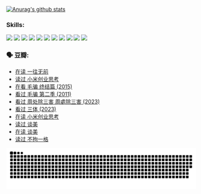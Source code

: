 
[![Anurag's github stats](https://github-readme-stats.vercel.app/api?username=w940853815)](https://github.com/anuraghazra/github-readme-stats)

### Skills:

<code><img height="32" src="https://cdn.jsdelivr.net/npm/simple-icons@v5/icons/python.svg"></code>
<code><img height="32" src="https://cdn.jsdelivr.net/npm/simple-icons@v5/icons/javascript.svg"></code>
<code><img height="32" src="https://cdn.jsdelivr.net/npm/simple-icons@v5/icons/django.svg"></code>
<code><img height="32" src="https://cdn.jsdelivr.net/npm/simple-icons@v5/icons/flask.svg"></code>
<code><img height="32" src="https://cdn.jsdelivr.net/npm/simple-icons@v5/icons/vuetify.svg"></code>
<code><img height="32" src="https://cdn.jsdelivr.net/npm/simple-icons@v5/icons/git.svg"></code>
<code><img height="32" src="https://cdn.jsdelivr.net/npm/simple-icons@v5/icons/docker.svg"></code>
<code><img height="32" src="https://cdn.jsdelivr.net/npm/simple-icons@v5/icons/postgresql.svg"></code>
<code><img height="32" src="https://cdn.jsdelivr.net/npm/simple-icons@v5/icons/elasticsearch.svg"></code>
<code><img height="32" src="https://cdn.jsdelivr.net/npm/simple-icons@v5/icons/macos.svg"></code>
<code><img height="32" src="https://cdn.jsdelivr.net/npm/simple-icons@v5/icons/linux.svg"></code>

### 🗣 豆瓣:

<!-- DOUBAN-ACTIVITIES:START -->
- [在读 一往无前](https://www.douban.com/people/136069238/status/4590507310/?_i=15389194)
- [读过 小米创业思考](https://www.douban.com/people/136069238/status/4590506983/?_i=15389194)
- [在看 毛骗 终结篇‎ (2015)](https://www.douban.com/people/136069238/status/4581971924/?_i=15389194)
- [看过 毛骗 第二季‎ (2011)](https://www.douban.com/people/136069238/status/4581971810/?_i=15389194)
- [看过 周处除三害 周處除三害‎ (2023)](https://www.douban.com/people/136069238/status/4575646701/?_i=15389194)
- [看过 三体‎ (2023)](https://www.douban.com/people/136069238/status/4574263039/?_i=15389194)
- [在读 小米创业思考](https://www.douban.com/people/136069238/status/4572047905/?_i=15389194)
- [读过 谈美](https://www.douban.com/people/136069238/status/4572047629/?_i=15389194)
- [在读 谈美](https://www.douban.com/people/136069238/status/4560861771/?_i=15389194)
- [读过 不拘一格](https://www.douban.com/people/136069238/status/4560861445/?_i=15389194)
<!-- DOUBAN-ACTIVITIES:END -->


![Snake animation](https://raw.githubusercontent.com/w940853815/w940853815/output/github-contribution-grid-snake.svg)

<!--
**w940853815/w940853815** is a ✨ _special_ ✨ repository because its `README.md` (this file) appears on your GitHub profile.

Here are some ideas to get you started:

- 🔭 I’m currently working on ...
- 🌱 I’m currently learning ...
- 👯 I’m looking to collaborate on ...
- 🤔 I’m looking for help with ...
- 💬 Ask me about ...
- 📫 How to reach me: ...
- 😄 Pronouns: ...
- ⚡ Fun fact: ...
-->
